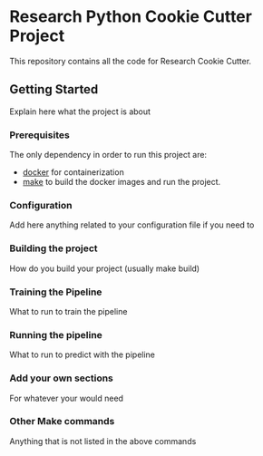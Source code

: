 # Research Python Cookie Cutter Project

This repository contains all the code for Research Cookie Cutter.

## Getting Started
Explain here what the project is about

### Prerequisites
The only dependency in order to run this project are:

*  [docker](https://www.docker.com/) for containerization
*  [make](https://www.gnu.org/software/make/) to build the docker images and run the project.

### Configuration
Add here anything related to your configuration file if you need to

### Building the project
How do you build your project (usually make build)

### Training the Pipeline
What to run to train the pipeline

### Running the pipeline
What to run to predict with the pipeline

### Add your own sections
For whatever your would need

### Other Make commands
Anything that is not listed in the above commands
